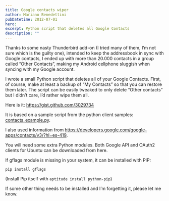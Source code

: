 ```yaml
---
title: Google contacts wiper
author: Mariano Benedettini
pubDatetime: 2012-07-01
hero: 
excerpt: Python script that deletes all Google Contacts 
description: ""
---
```


Thanks to some nasty Thunderbird add-on (I tried many of them, I’m not sure which is the guilty one), intended to keep the addressbook in sync with Google contacts, I ended up with more than 20.000 contacts in a group called “Other Contacts”, making my Android cellphone sluggish when syncing with my Google account.

I wrote a small Python script that deletes all of your Google Contacts. First, of course, make at least a backup of “My Contacts” so that you can restore them later. The script can be easily tweaked to only delete “Other contacts” but I didn’t care, I’d rather wipe them all.

Here is it: https://gist.github.com/3029734

It is based on a sample script from the python client samples: [contacts_example.py](https://github.com/google/gdata-python-client/blob/master/samples/contacts/contacts_example.py).

I also used information from https://developers.google.com/google-apps/contacts/v3/?hl=es-419.

You will need some extra Python modules. Both Google API and OAuth2 clients for Ubuntu can be downloaded from here.

If gflags module is missing in your system, it can be installed with PIP:

```
pip install gflags

```

(Install Pip itself with `aptitude install python-pip`)

If some other thing needs to be installed and I’m forgetting it, please let me know.


